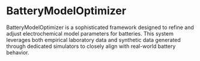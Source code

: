 # BatteryModelOptimizer
BatteryModelOptimizer is a sophisticated framework designed to refine and adjust electrochemical model parameters for batteries. This system leverages both empirical laboratory data and synthetic data generated through dedicated simulators to closely align with real-world battery behavior.
